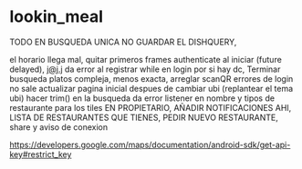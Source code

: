 # lookin_meal

TODO
EN BUSQUEDA UNICA NO GUARDAR EL DISHQUERY,

el horario llega mal,
quitar primeros frames authenticate al iniciar (future delayed),
j@j.j da error al registrar
while en login por si hay dc,
Terminar busqueda platos compleja, menos exacta,
arreglar scanQR
errores de login no sale
actualizar pagina inicial despues de cambiar ubi (replantear el tema ubi)
hacer trim() en la busqueda da error
listener en nombre y tipos de restaurante para los tiles
EN PROPIETARIO, AÑADIR NOTIFICACIONES AHI, LISTA DE RESTAURANTES QUE TIENES, PEDIR NUEVO RESTAURANTE,
share y aviso de conexion

https://developers.google.com/maps/documentation/android-sdk/get-api-key#restrict_key


 
